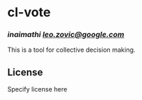 # cl-vote
### _inaimathi <leo.zovic@google.com>_

This is a tool for collective decision making.

## License

Specify license here
